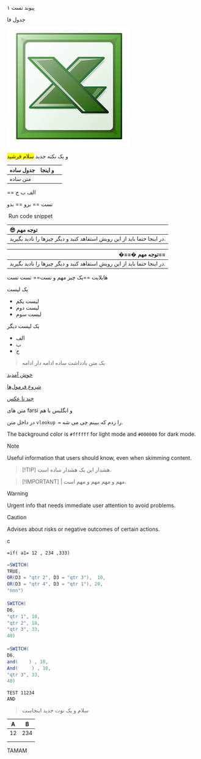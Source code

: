 
پیوند تست ۱

جدول فا



![ax](assets/xl-95.png)
 
و یک نکته جدید <span style="background-color: #FFFF00">سلام فرشید</span>


| جدول ساده | و اینجا |     |
| --------- | ------- | --- |
| متن ساده  |         |     |

== الف
ب
ج

تست == برو == بدو




 Run code snippet
	

| 😎‍ توجه مهم                                                              |
| :------------------------------------------------------------------------ |
| در اینجا حتما باید از این رویش استفاهد کنید و دیگر چیزها را نادید بگیرید. |


|                                                          �==�‍ توجه مهم== |
| ------------------------------------------------------------------------: |
| در اینجا حتما باید از این رویش استفاهد کنید و دیگر چیزها را نادید بگیرید. |

هایلایت ==یک چیز مهم و تست== تست تست 


یک لیست 
+ لیست یکم
+ لیست دوم
+ لیست سوم

یک لیست دیگر 
+ الف
+ ب
+ ج

> یک متن یادداشت ساده
> ادامه دار
> ادامه





[خوش آمدید](فصل‌ها/خوش%20آمدید.md)


[شروع فرمول‌ها](فصل‌ها/شروع%20فرمول‌ها.md)

[چند تا عکس](فصل‌ها/چند%20تا%20عکس.md)

متن های farsi و انگلیس با هم

در داخل متن ` vlookup = ` را زدم که ببینم چی می شه.






The background color is `#ffffff` for light mode and `#000000` for dark mode.
 

> [!NOTE]
> Useful information that users should know, even when skimming content.

> [!TIP] هشدار
> این یک هشدار ساده است.

> [!IMPORTANT] | مهم و مهم 
> مهم و مهم است.

> [!WARNING]
> Urgent info that needs immediate user attention to avoid problems.

> [!CAUTION]
> Advises about risks or negative outcomes of certain actions.

c


```vb
=if( a1= 12 , 234 ,333)
```



```java
=SWITCH(
TRUE,
OR(D3 = "qtr 2", D3 = "qtr 3"),  10,
OR(D3 = "qtr 4", D3 = "qtr 1"), 20,
"nnn")

SWITCH(
D6,
"qtr 1", 10,
"qtr 2", 18,
"qtr 3", 33,
40)

=SWITCH(
D6,
and(    ) , 10,
And(     ) , 18,
"qtr 3", 33,
40)
```



```
TEST 11234
AND 
```

> سلام و یک نوت جدید اینجاست




| A   | B   |
| --- | --- |
| 12  | 234 |
|     |     |
|     |     |

TAMAM
